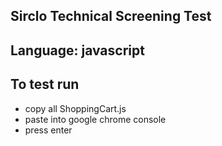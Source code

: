 ## Sirclo Technical Screening Test

## Language: javascript

## To test run 

- copy all ShoppingCart.js
- paste into google chrome console
- press enter
